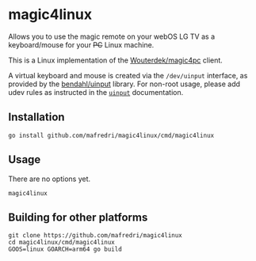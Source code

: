 # magic4linux

Allows you to use the magic remote on your webOS LG TV as a keyboard/mouse for your ~~PC~~ Linux machine.

This is a Linux implementation of the [Wouterdek/magic4pc](https://github.com/Wouterdek/magic4pc) client.

A virtual keyboard and mouse is created via the `/dev/uinput` interface, as provided by the [bendahl/uinput](https://github.com/bendahl/uinput) library. For non-root usage, please add udev rules as instructed in the [`uinput`](https://github.com/bendahl/uinput#uinput-----) documentation.

## Installation

```shell
go install github.com/mafredri/magic4linux/cmd/magic4linux
```

## Usage

There are no options yet.

```shell
magic4linux
```

## Building for other platforms

```shell
git clone https://github.com/mafredri/magic4linux
cd magic4linux/cmd/magic4linux
GOOS=linux GOARCH=arm64 go build
```
